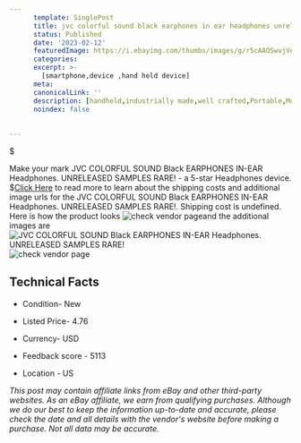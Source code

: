 ```yaml
---
      template: SinglePost
      title: jvc colorful sound black earphones in ear headphones unreleased samples rare 
      status: Published
      date: '2023-02-12'
      featuredImage: https://i.ebayimg.com/thumbs/images/g/r5cAAOSwvjVe1xwb/s-l225.jpg
      categories: 
      excerpt: >-
        [smartphone,device ,hand held device]
      meta:
      canonicalLink: ''
      description: [handheld,industrially made,well crafted,Portable,Mobile,Compact,Convenient,Lightweight,Maneuverable,Man-portable,Miniature,Carriable,Hand-held,Light,Holdable,Transportable,Mobile device,Pocket-sized,On-the-go,Wireless,Cordless,Compact size,Convenient size, smartphone,device ,hand held device]
      noindex: false
      
        
---
```

$

Make your mark JVC COLORFUL SOUND Black EARPHONES IN-EAR Headphones. UNRELEASED SAMPLES RARE! - a 5-star Headphones device.
$[Click Here](https://www.ebay.com/itm/394437305051?hash=item5bd64ba2db%3Ag%3Ar5cAAOSwvjVe1xwb&mkevt=1&mkcid=1&mkrid=711-53200-19255-0&campid=%253CePNCampaignId%253E&customid=%253CreferenceId%253E&toolid=10049) to read more to learn about the shipping costs and additional image urls for the JVC COLORFUL SOUND Black EARPHONES IN-EAR Headphones. UNRELEASED SAMPLES RARE!. Shipping cost is undefined. Here is how the product looks ![check vendor page](https://i.ebayimg.com/thumbs/images/g/r5cAAOSwvjVe1xwb/s-l225.jpg)and the additional images are![JVC COLORFUL SOUND Black EARPHONES IN-EAR Headphones. UNRELEASED SAMPLES RARE!](https://i.ebayimg.com/images/g/r5cAAOSwvjVe1xwb/s-l1200.jpg)![check vendor page](https://origin-galleryplus.ebayimg.com/ws/web/394437305051_2_0_1/225x225.jpg,https://origin-galleryplus.ebayimg.com/ws/web/394437305051_3_0_1/225x225.jpg,https://origin-galleryplus.ebayimg.com/ws/web/394437305051_4_0_1/225x225.jpg)



 ## Technical Facts 



     
      

 - Condition- New 


      

 - Listed Price- 4.76 


      

 - Currency- USD 


      

 - Feedback score - 5113 


      

 - Location - US 


      
      

 *_This post may contain affiliate links from eBay and other third-party websites. As an eBay affiliate, we earn from qualifying purchases. Although we do our best to keep the information up-to-date and accurate, please check the date and all details with the vendor's website before making a purchase. Not all data may be accurate._*






